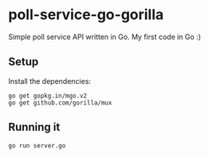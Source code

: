 # poll-service-go-gorilla

Simple poll service API written in Go. My first code in Go :)


## Setup

Install the dependencies:

```shell
go get gopkg.in/mgo.v2
go get github.com/gorilla/mux
```


## Running it

```shell
go run server.go
```